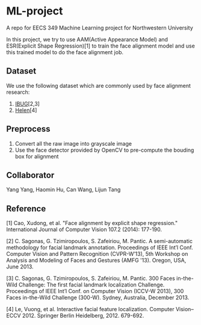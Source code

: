 # ML-project
A repo for EECS 349 Machine Learning project for Northwestern University 

In this project, we try to use AAM(Active Appearance Model) and ESR(Explicit Shape Regression)[1] to train the face alignment model and use this trained model to do the face alignment job.



## Dataset
We use the following dataset which are commonly used by face alignment research:

1. [IBUG](http://ibug.doc.ic.ac.uk/resources/facial-point-annotations/)[2,3]
2. [Helen](http://www.ifp.illinois.edu/~vuongle2/helen/)[4]

## Preprocess

1. Convert all the raw image into grayscale image
2. Use the face detector provided by OpenCV to pre-compute the bouding box for alignment

## Collaborator
Yang Yang, Haomin Hu, Can Wang, Lijun Tang


## Reference

[1] Cao, Xudong, et al. "Face alignment by explicit shape regression." International Journal of Computer Vision 107.2 (2014): 177-190.

[2] C. Sagonas, G. Tzimiropoulos, S. Zafeiriou, M. Pantic. A semi-automatic methodology for facial landmark annotation. Proceedings of IEEE Int’l Conf. Computer Vision and Pattern Recognition (CVPR-W’13), 5th Workshop on Analysis and Modeling of Faces and Gestures (AMFG '13). Oregon, USA, June 2013.

[3] C. Sagonas, G. Tzimiropoulos, S. Zafeiriou, M. Pantic. 300 Faces in-the-Wild Challenge: The first facial landmark localization Challenge. Proceedings of IEEE Int’l Conf. on Computer Vision (ICCV-W 2013), 300 Faces in-the-Wild Challenge (300-W). Sydney, Australia, December 2013. 

[4] Le, Vuong, et al. Interactive facial feature localization. Computer Vision–ECCV 2012. Springer Berlin Heidelberg, 2012. 679-692.
